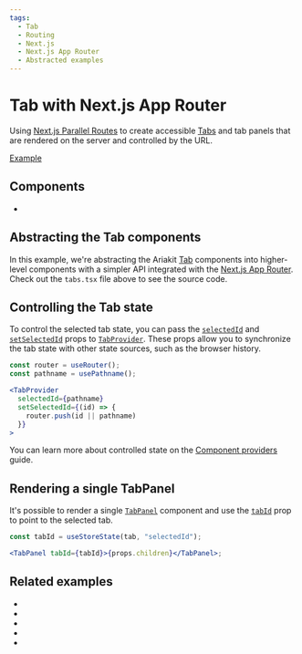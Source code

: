 ```yaml
---
tags:
  - Tab
  - Routing
  - Next.js
  - Next.js App Router
  - Abstracted examples
---
```


# Tab with Next.js App Router

<div data-description>

Using [Next.js Parallel Routes](https://nextjs.org/docs/app/building-your-application/routing/parallel-routes) to create accessible [Tabs](/components/tab) and tab panels that are rendered on the server and controlled by the URL.

</div>

<div data-tags></div>

<a href="./layout.tsx" data-playground>Example</a>

## Components

<div data-cards="components">

- [](/components/tab)

</div>

## Abstracting the Tab components

In this example, we're abstracting the Ariakit [Tab](/components/tab) components into higher-level components with a simpler API integrated with the [Next.js App Router](https://nextjs.org/docs/api-reference/next/router). Check out the `tabs.tsx` file above to see the source code.

## Controlling the Tab state

To control the selected tab state, you can pass the [`selectedId`](/reference/tab-provider#selectedid) and [`setSelectedId`](/reference/tab-provider#setselectedid) props to [`TabProvider`](/reference/tab-provider). These props allow you to synchronize the tab state with other state sources, such as the browser history.

```jsx {5-8}
const router = useRouter();
const pathname = usePathname();

<TabProvider
  selectedId={pathname}
  setSelectedId={(id) => {
    router.push(id || pathname)
  }}
>
```

You can learn more about controlled state on the [Component providers](/guide/component-providers#controlled-state) guide.

## Rendering a single TabPanel

It's possible to render a single [`TabPanel`](/reference/tab-panel) component and use the [`tabId`](/reference/tab-panel#tabid) prop to point to the selected tab.

```jsx
const tabId = useStoreState(tab, "selectedId");

<TabPanel tabId={tabId}>{props.children}</TabPanel>;
```

## Related examples

<div data-cards="examples">

- [](/examples/dialog-next-router/)
- [](/examples/select-next-router)
- [](/examples/tab-react-router/)
- [](/examples/menubar-navigation)
- [](/examples/combobox-tabs)

</div>
